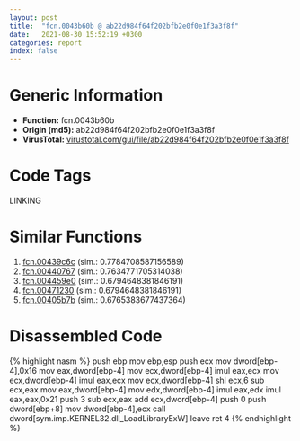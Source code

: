 ```yaml
---
layout: post
title:  "fcn.0043b60b @ ab22d984f64f202bfb2e0f0e1f3a3f8f"
date:   2021-08-30 15:52:19 +0300
categories: report
index: false
---
```


# Generic Information
- **Function:** fcn.0043b60b
- **Origin (md5):** ab22d984f64f202bfb2e0f0e1f3a3f8f
- **VirusTotal:** [virustotal.com/gui/file/ab22d984f64f202bfb2e0f0e1f3a3f8f][virustotal_ref]

# Code Tags
<span class="tag" id="LINKING">LINKING</span>


# Similar Functions

1. [fcn.00439c6c][similar_1_ref] (sim.: 0.7784708587156589)
2. [fcn.00440767][similar_2_ref] (sim.: 0.7634771705314038)
3. [fcn.004459e0][similar_3_ref] (sim.: 0.6794648381846191)
4. [fcn.00471230][similar_4_ref] (sim.: 0.6794648381846191)
5. [fcn.00405b7b][similar_5_ref] (sim.: 0.6765383677437364)


# Disassembled Code

{% highlight nasm %}
push ebp
mov ebp,esp
push ecx
mov dword[ebp-4],0x16
mov eax,dword[ebp-4]
mov ecx,dword[ebp-4]
imul eax,ecx
mov ecx,dword[ebp-4]
imul eax,ecx
mov ecx,dword[ebp-4]
shl ecx,6
sub ecx,eax
mov eax,dword[ebp-4]
mov edx,dword[ebp-4]
imul eax,edx
imul eax,eax,0x21
push 3
sub ecx,eax
add ecx,dword[ebp-4]
push 0
push dword[ebp+8]
mov dword[ebp-4],ecx
call dword[sym.imp.KERNEL32.dll_LoadLibraryExW]
leave 
ret 4
{% endhighlight %}


[similar_1_ref]: /report/fcn.00439c6c@214019fc1439a81af54ff417c477f8dc
[similar_2_ref]: /report/fcn.00440767@f5b8476c36459986b226c45654aeb016
[similar_3_ref]: /report/fcn.004459e0@279a61b1e76da49531f1f16fd1102a2d
[similar_4_ref]: /report/fcn.00471230@17d73cbafe6dd96dd6f2291fab06fbb5
[similar_5_ref]: /report/fcn.00405b7b@f360d53698056c0bd2342cbdb569d856
[virustotal_ref]: https://www.virustotal.com/gui/file/ab22d984f64f202bfb2e0f0e1f3a3f8f